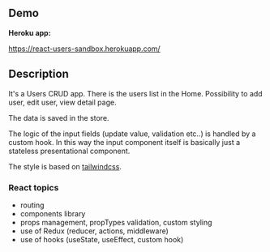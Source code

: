 ## Demo 

**Heroku app:**

https://react-users-sandbox.herokuapp.com/


## Description

It's a Users CRUD app.
There is the users list in the Home.
Possibility to add user, edit user, view detail page.

The data is saved in the store.

The logic of the input fields (update value, validation etc..) is handled by a custom hook. In this way the input component itself is basically just a stateless presentational component.

The style is based on [tailwindcss](https://tailwindcss.com/).


### React topics

- routing
- components library
- props management, propTypes validation, custom styling
- use of Redux (reducer, actions, middleware)
- use of hooks (useState, useEffect, custom hook)


